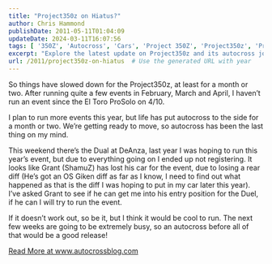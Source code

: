 ```yaml
---
title: "Project350z on Hiatus?"
author: Chris Hammond
publishDate: 2011-05-11T01:04:09
updateDate: 2024-03-11T16:07:56
tags: [ '350Z', 'Autocross', 'Cars', 'Project 350Z', 'Project350z', 'Project350zcom' ]
excerpt: "Explore the latest update on Project350z and its autocross journey. Despite a temporary slowdown, upcoming events promise thrilling experiences."
url: /2011/project350z-on-hiatus  # Use the generated URL with year
---
```

<p>So things have slowed down for the Project350z, at least for a month or two. After running quite a few events in February, March and April, I haven’t run an event since the El Toro ProSolo on 4/10.</p>  <p>I plan to run more events this year, but life has put autocross to the side for a month or two. We’re getting ready to move, so autocross has been the last thing on my mind.</p>  <p>This weekend there’s the Dual at DeAnza, last year I was hoping to run this year’s event, but due to everything going on I ended up not registering. It looks like Grant (ShamuZ) has lost his car for the event, due to losing a rear diff (He’s got an OS Giken diff as far as I know, I need to find out what happened as that is the diff I was hoping to put in my car later this year). I’ve asked Grant to see if he can get me into his entry position for the Duel, if he can I will try to run the event.</p>  <p>If it doesn’t work out, so be it, but I think it would be cool to run. The next few weeks are going to be extremely busy, so an autocross before all of that would be a good release!</p> <a href="https://www.autocrossblog.com/project350z-on-hiatus">Read More at www.autocrossblog.com</a>


